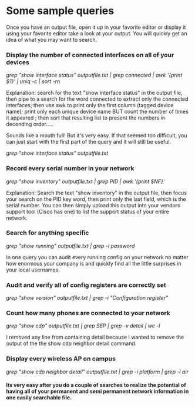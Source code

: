 # Some sample queries
Once you have an output file, open it up in your favorite editor or display it using your favorite editor take a look at your output. You will quickly get
an idea of what you may want to search.

### Display the number of connected interfaces on all of your devices

*grep "show interface status" outputfile.txt | grep connected | awk '{print $1}' | uniq -c | sort -rn*

Explanation: search for the text "show interface status" in the output file, then pipe to a search for the word connected to extract only the connected
interfaces; then use awk to print only the first column (tagged device name); print only each unique device name BUT count the number of times it appeared ; 
then sort that resulting list to present the numbers in decending order.....

Sounds like a mouth full! But it's very easy. If that seemed too difficult, you can just start with the first part of the query and it will still be useful.

*grep "show interface status" outputfile.txt*

### Record every serial number in your network 

*grep "show inventory" outputfile.txt | grep PID | awk '{print $NF}'*

Explanation: Search the text "show inventory" in the output file, then focus your search on the PID key word, then print only the last field, which 
is the serial number. You can then simply upload this output into your vendors support tool (Cisco has one) to list the support status of your entire network.

### Search for anything specific

*grep "show running" outputfile.txt | grep -i password* 

In one query you can audit every running config on your network no matter how enormous your company is and quickly find all the little surprises in 
your local usernames. 

### Audit and verify all of config registers are correctly set

*grep "show version" outputfile.txt | grep -i "Configuration register"*

###  Count how many phones are connected to your network

*grep "show cdp" outputfile.txt | grep SEP | grep -v detail | wc -l*

I removed any line from containing detail because I wanted to remove the output of the the show cdp neighbor detail command.

### Display every wireless AP on campus

*grep "show cdp neighbor detail" outputfile.txt | grep -i platform | grep -i air*

#### Its very easy after you do a couple of searches to realize the potential of having all of your permanent and semi permanent network information in one easily searchable file.
